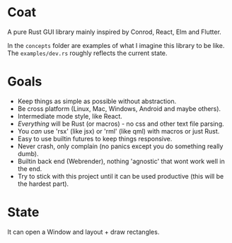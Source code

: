 # Coat

A pure Rust GUI library mainly inspired by Conrod, React, Elm and Flutter.

In the `concepts` folder are examples of what I imagine this library to be like.
The `examples/dev.rs` roughly reflects the current state.

# Goals

- Keep things as simple as possible without abstraction.
- Be cross platform (Linux, Mac, Windows, Android and maybe others).
- Intermediate mode style, like React.
- *Everything* will be Rust (or macros) - no css and other text file parsing.
- You *can* use 'rsx' (like jsx) or 'rml' (like qml) with macros or just Rust.
- Easy to use builtin futures to keep things responsive.
- Never crash, only complain (no panics except you do something really dumb).
- Builtin back end (Webrender), nothing 'agnostic' that wont work well in the end.
- Try to stick with this project until it can be used productive (this will be the hardest part).

# State
It can open a Window and layout + draw rectangles.
